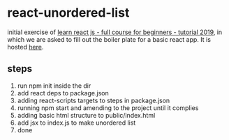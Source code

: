 # react-unordered-list

initial exercise of [learn react js - full course for beginners - tutorial 2019](https://www.youtube.com/watch?v=DLX62G4lc44), in which we are asked to fill out the boiler plate for a basic react app. It is hosted [here](https://lagooned.github.io/react-unordered-list).

## steps
1. run npm init inside the dir
2. add react deps to package.json
3. adding react-scripts targets to steps in package.json
4. running npm start and amending to the project until it complies
5. adding basic html structure to public/index.html
6. add jsx to index.js to make unordered list
7. done
